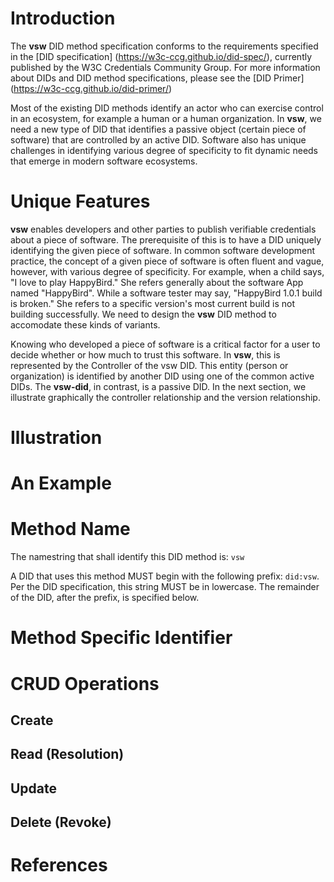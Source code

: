 # Introduction
The **vsw** DID method specification conforms to the requirements specified in the [DID specification]
(https://w3c-ccg.github.io/did-spec/), currently published by the W3C Credentials Community Group.
For more information about DIDs and DID method specifications, please see the [DID Primer]
(https://w3c-ccg.github.io/did-primer/)

Most of the existing DID methods identify an actor who can exercise control in an ecosystem,
for example a human or a human organization. In **vsw**, we need a new type of DID that identifies a
passive object (certain piece of software) that are controlled by an active DID. Software also has
unique challenges in identifying various degree of specificity to fit dynamic needs that emerge in
modern software ecosystems.

# Unique Features
**vsw** enables developers and other parties to publish verifiable credentials about a piece of software.
The prerequisite of this is to have a DID uniquely identifying the given piece of software. In common
software development practice, the concept of a given piece of software is often fluent and vague, however,
with various degree of specificity. For example, when a child says, "I love to play HappyBird." She refers
generally about the software App named "HappyBird". While a software tester may say, "HappyBird 1.0.1 build
is broken." She refers to a specific version's most current build is not building successfully.
We need to design the **vsw** DID method to accomodate these kinds of variants.

Knowing who developed a piece of software is a critical factor for a user to decide whether or how much
to trust this software. In **vsw**, this is represented by the Controller of the vsw DID. This entity (person
or organization) is identified by another DID using one of the common active DIDs. The **vsw-did**, in contrast,
is a passive DID. In the next section, we illustrate graphically the controller relationship and the version
relationship.

# Illustration

# An Example

# Method Name
The namestring that shall identify this DID method is: `vsw`

A DID that uses this method MUST begin with the following prefix: `did:vsw`. Per the DID specification, this string MUST be in lowercase. The remainder of the DID, after the prefix, is specified below.

# Method Specific Identifier

# CRUD Operations

## Create

## Read (Resolution)

## Update

## Delete (Revoke)

# References
